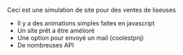 Ceci est une simulation de site pour des ventes de liseuses
- Il y a des animations simples faites en javascript
- Un site prêt a être amélioré
- Une option pour envoyé un mail (coolestpnj)
- De nombreuses API
